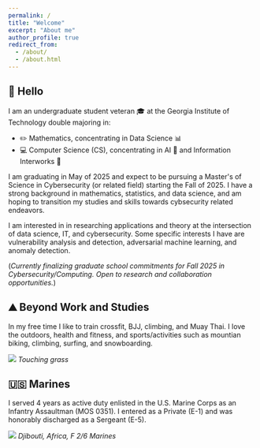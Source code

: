 ```yaml
---
permalink: /
title: "Welcome"
excerpt: "About me"
author_profile: true
redirect_from: 
  - /about/
  - /about.html
---
```


## **:wave: Hello**

I am an undergraduate student veteran :mortar_board: at the Georgia Institute of Technology double majoring in:
- :pencil2: Mathematics, concentrating in Data Science :bar_chart:
- :computer: Computer Science (CS), concentrating in AI :speech_balloon: and Information Interworks :satellite:

I am graduating in May of 2025 and expect to be pursuing a Master's of Science in Cybersecurity (or related field) starting the Fall of 2025. I have a strong background in mathematics, statistics, and data science, and am hoping to transition my studies and skills towards cybsecurity related endeavors. 

I am interested in in researching applications and theory at the intersection of data science, IT, and cybersecurity. Some specific interests I have are vulnerability analysis and detection, adversarial machine learning, and anomaly detection.

(_Currently finalizing graduate school commitments for Fall 2025 in Cybersecurity/Computing. Open to research and collaboration opportunities._)

## **:mountain: Beyond Work and Studies**

In my free time I like to train crossfit, BJJ, climbing, and Muay Thai. I love the outdoors, health and fitness, and sports/activities such as mountian biking, climbing, surfing, and snowboarding.

![](../images/me_collage-1.png)
_Touching grass_

## **:us: Marines**

I served 4 years as active duty enlisted in the U.S. Marine Corps as an Infantry Assaultman (MOS 0351). I entered as a Private (E-1) and was honorably discharged as a Sergeant (E-5).

![](../images/djibouti_cropped.png)
_Djibouti, Africa, F 2/6 Marines_

